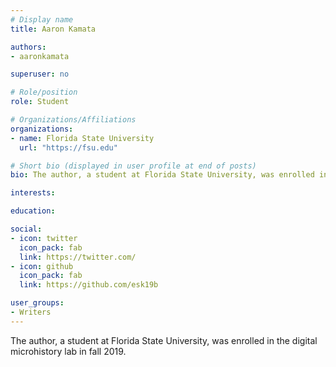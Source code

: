 ```yaml
---
# Display name
title: Aaron Kamata

authors:
- aaronkamata

superuser: no

# Role/position
role: Student

# Organizations/Affiliations
organizations:
- name: Florida State University
  url: "https://fsu.edu"

# Short bio (displayed in user profile at end of posts)
bio: The author, a student at Florida State University, was enrolled in the digital microhistory lab in fall 2019.

interests:

education:

social:
- icon: twitter
  icon_pack: fab
  link: https://twitter.com/
- icon: github
  icon_pack: fab
  link: https://github.com/esk19b

user_groups:
- Writers
---
```

The author, a student at Florida State University, was enrolled in the digital microhistory lab in fall 2019.
